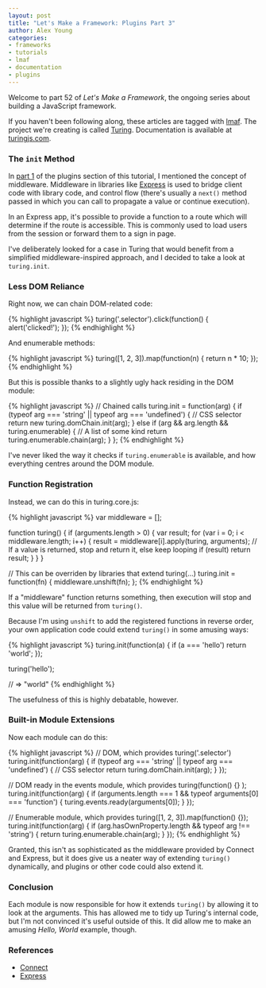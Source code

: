 ```yaml
---
layout: post
title: "Let's Make a Framework: Plugins Part 3"
author: Alex Young
categories: 
- frameworks
- tutorials
- lmaf
- documentation
- plugins
---
```


Welcome to part 52 of *Let's Make a Framework*, the ongoing series about building a JavaScript framework.

If you haven't been following along, these articles are tagged with [lmaf](http://dailyjs.com/tags.html#lmaf). The project we're creating is called [Turing](http://github.com/alexyoung/turing.js). Documentation is available at [turingjs.com](http://turingjs.com/).

### The <code>init</code> Method

In [part 1](http://dailyjs.com/2011/02/17/framework-50/) of the plugins section of this tutorial, I mentioned the concept of middleware. Middleware in libraries like [Express](http://expressjs.com/) is used to bridge client code with library code, and control flow (there's usually a <code>next()</code> method passed in which you can call to propagate a value or continue execution).

In an Express app, it's possible to provide a function to a route which will determine if the route is accessible. This is commonly used to load users from the session or forward them to a sign in page.

I've deliberately looked for a case in Turing that would benefit from a simplified middleware-inspired approach, and I decided to take a look at <code>turing.init</code>.

### Less DOM Reliance

Right now, we can chain DOM-related code:

{% highlight javascript %}
turing('.selector').click(function() { alert('clicked!'); });
{% endhighlight %}

And enumerable methods:

{% highlight javascript %}
turing([1, 2, 3]).map(function(n) { return n * 10; });
{% endhighlight %}

But this is possible thanks to a slightly ugly hack residing in the DOM module:

{% highlight javascript %}
// Chained calls
turing.init = function(arg) {
  if (typeof arg === 'string' || typeof arg === 'undefined') {
    // CSS selector
    return new turing.domChain.init(arg);
  } else if (arg && arg.length && turing.enumerable) {
    // A list of some kind
    return turing.enumerable.chain(arg);
  }
};
{% endhighlight %}

I've never liked the way it checks if <code>turing.enumerable</code> is available, and how everything centres around the DOM module.

### Function Registration

Instead, we can do this in turing.core.js:

{% highlight javascript %}
var middleware = [];

function turing() {
  if (arguments.length > 0) {
    var result;
    for (var i = 0; i < middleware.length; i++) {
      result = middleware[i].apply(turing, arguments);
      // If a value is returned, stop and return it, else keep looping
      if (result) return result;
    }
  }
}

// This can be overriden by libraries that extend turing(...)
turing.init = function(fn) {
  middleware.unshift(fn);
};
{% endhighlight %}

If a "middleware" function returns something, then execution will stop and this value will be returned from <code>turing()</code>.

Because I'm using <code>unshift</code> to add the registered functions in reverse order, your own application code could extend <code>turing()</code> in some amusing ways:

{% highlight javascript %}
turing.init(function(a) { if (a === 'hello') return 'world'; });

turing('hello');

// => "world"
{% endhighlight %}

The usefulness of this is highly debatable, however.

### Built-in Module Extensions

Now each module can do this:

{% highlight javascript %}
// DOM, which provides turing('.selector')
turing.init(function(arg) {
  if (typeof arg === 'string' || typeof arg === 'undefined') {
    // CSS selector
    return turing.domChain.init(arg);
  }
});

// DOM ready in the events module, which provides turing(function() {} );
turing.init(function(arg) {
  if (arguments.length === 1
      && typeof arguments[0] === 'function') {
    turing.events.ready(arguments[0]);
  }
});

// Enumerable module, which provides turing([1, 2, 3]).map(function() {});
turing.init(function(arg) {
  if (arg.hasOwnProperty.length && typeof arg !== 'string') {
    return turing.enumerable.chain(arg);
  }
});
{% endhighlight %}

Granted, this isn't as sophisticated as the middleware provided by Connect and Express, but it does give us a neater way of extending <code>turing()</code> dynamically, and plugins or other code could also extend it.

### Conclusion

Each module is now responsible for how it extends <code>turing()</code> by allowing it to look at the arguments. This has allowed me to tidy up Turing's internal code, but I'm not convinced it's useful outside of this. It did allow me to make an amusing *Hello, World* example, though.

### References

-   [Connect](http://senchalabs.github.com/connect/)
-   [Express](http://expressjs.com/)
